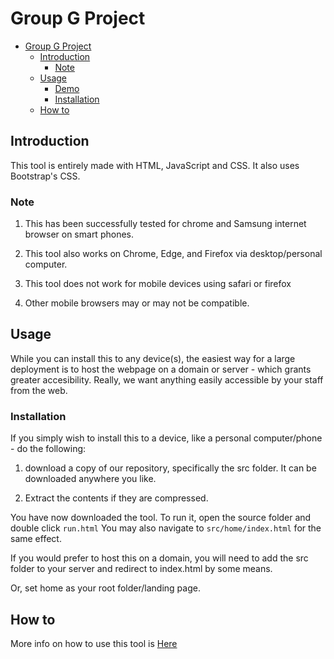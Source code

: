 # Group G Project

- [Group G Project](#group-g-project)
  - [Introduction](#introduction)
    - [Note](#note)
  - [Usage](#usage)
    - [Demo](#demo)
    - [Installation](#installation)
  - [How to](#how-to)

## Introduction

This tool is entirely made with HTML, JavaScript and CSS. It also uses Bootstrap's CSS.

### Note

1. This has been successfully tested for chrome and Samsung internet browser on smart phones.

2. This tool also works on Chrome, Edge, and Firefox via desktop/personal computer.

3. This tool does not work for mobile devices using safari or firefox

4. Other mobile browsers may or may not be compatible.

## Usage

While you can install this to any device(s), the easiest way for a large deployment is to host the webpage on a domain or server - which grants greater accesibility. Really, we want anything easily accessible by your staff from the web.

### Installation

If you simply wish to install this to a device, like a personal computer/phone - do the following:

1. download a copy of our repository, specifically the src folder. It can be downloaded anywhere you like.

2. Extract the contents if they are compressed.

You have now downloaded the tool. To run it, open the source folder and double click `run.html`
You may also navigate to `src/home/index.html` for the same effect.

If you would prefer to host this on a domain, you will need to add the src folder to your server and redirect to index.html by some means.

Or, set home as your root folder/landing page.

## How to

More info on how to use this tool is [Here](HowTo.md)
